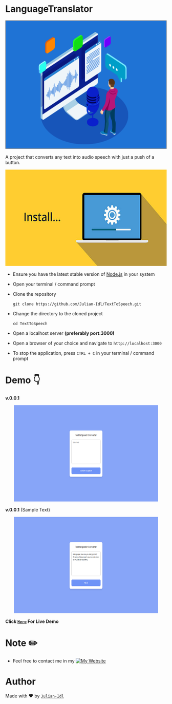 # LanguageTranslator

<p align = "center"><img src = "./assets/images/6_m_1_efec69ffb1.png" height = 400 alt = "Wallet Icon"></p>

A project that converts any text into audio speech with just a push of a button.


<p align = "center"><img src = "./assets/images/istockphoto-615991428-612x612.jpg" height = 300 alt = "SetUp Icon"></p>

- Ensure you have the latest stable version of [Node.js](https://nodejs.dev/en/learn/how-to-install-nodejs/) in your system

- Open your terminal / command prompt

- Clone the repository 
    ```
    git clone https://github.com/Julian-Idl/TextToSpeech.git
    ```
- Change the directory to the cloned project

    ```
    cd TextToSpeech
    ```
- Open a localhost server **(preferably port:3000)**

- Open a browser of your choice and navigate to  `http://localhost:3000`

- To stop the application, press `CTRL + C` in your terminal / command prompt

# Demo 👇

**v.0.0.1**


<p align = "center"><img src = "./assets/images/defaultpreview.png" height = 300 width = 450 alt = "AITranscriber Snapshotv1"></p>

**v.0.0.1** (Sample Text)
<p align = "center"><img src = "./assets/images/textpreview.png" height = 300 width = 450 alt = "AITranscriber Snapshot v1"></p>

**Click [`Here`](https://text2speech.julianidl.repl.co) For Live Demo**

# Note ✏️

- Feel free to contact me in my  [![My Website](https://img.shields.io/website?down_color=Red&down_message=Offline&style=for-the-badge&up_color=Green&up_message=Online&url=https%3A%2F%2Fjulian-idl.codes)](https://julian-idl.codes)

# Author

Made with ♥ by [`Julian-Idl`](https://julian-idl.codes)

